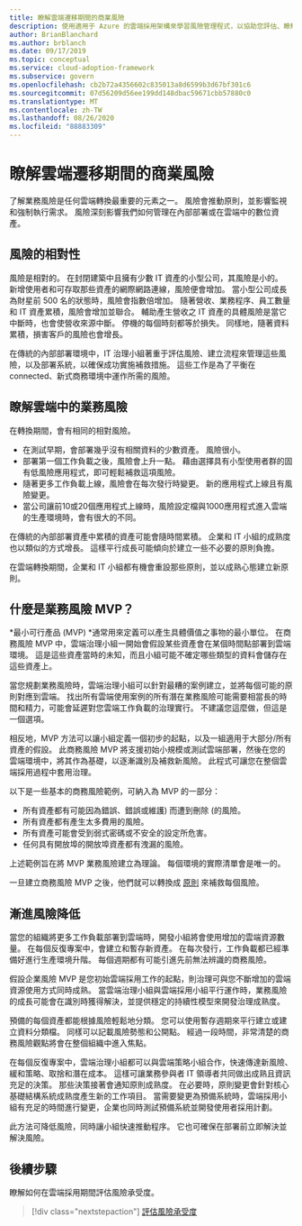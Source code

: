 ```yaml
---
title: 瞭解雲端遷移期間的商業風險
description: 使用適用于 Azure 的雲端採用架構來學習風險管理程式，以協助您評估、瞭解、平衡及補救遷移風險。
author: BrianBlanchard
ms.author: brblanch
ms.date: 09/17/2019
ms.topic: conceptual
ms.service: cloud-adoption-framework
ms.subservice: govern
ms.openlocfilehash: cb2b72a4356602c835013a8d6599b3d67bf301c6
ms.sourcegitcommit: 07d56209d56ee199dd148dbac59671cbb57880c0
ms.translationtype: MT
ms.contentlocale: zh-TW
ms.lasthandoff: 08/26/2020
ms.locfileid: "88883309"
---
```

# <a name="understand-business-risk-during-cloud-migration"></a>瞭解雲端遷移期間的商業風險

了解業務風險是任何雲端轉換最重要的元素之一。 風險會推動原則，並影響監視和強制執行需求。 風險深刻影響我們如何管理在內部部署或在雲端中的數位資產。

## <a name="relativity-of-risk"></a>風險的相對性

風險是相對的。 在封閉建築中且擁有少數 IT 資產的小型公司，其風險是小的。 新增使用者和可存取那些資產的網際網路連線，風險便會增加。 當小型公司成長為財星前 500 名的狀態時，風險會指數倍增加。 隨著營收、業務程序、員工數量和 IT 資產累積，風險會增加並聯合。 輔助產生營收之 IT 資產的具體風險是當它中斷時，也會使營收來源中斷。 停機的每個時刻都等於損失。 同樣地，隨著資料累積，損害客戶的風險也會增長。

在傳統的內部部署環境中，IT 治理小組著重于評估風險、建立流程來管理這些風險，以及部署系統，以確保成功實施補救措施。 這些工作是為了平衡在 connected、新式商務環境中運作所需的風險。

## <a name="understand-business-risks-in-the-cloud"></a>瞭解雲端中的業務風險

在轉換期間，會有相同的相對風險。

- 在測試早期，會部署幾乎沒有相關資料的少數資產。 風險很小。
- 部署第一個工作負載之後，風險會上升一點。 藉由選擇具有小型使用者群的固有低風險應用程式，即可輕鬆補救這項風險。
- 隨著更多工作負載上線，風險會在每次發行時變更。 新的應用程式上線且有風險變更。
- 當公司讓前10或20個應用程式上線時，風險設定檔與1000應用程式進入雲端的生產環境時，會有很大的不同。

在傳統的內部部署資產中累積的資產可能會隨時間累積。 企業和 IT 小組的成熟度也以類似的方式增長。 這樣平行成長可能傾向於建立一些不必要的原則負擔。

在雲端轉換期間，企業和 IT 小組都有機會重設那些原則，並以成熟心態建立新原則。

## <a name="what-is-a-business-risk-mvp"></a>什麼是業務風險 MVP？

*最小可行產品 (MVP) *通常用來定義可以產生具體價值之事物的最小單位。 在商務風險 MVP 中，雲端治理小組一開始會假設某些資產會在某個時間點部署到雲端環境。 這是這些資產當時的未知，而且小組可能不確定哪些類型的資料會儲存在這些資產上。

當您規劃業務風險時，雲端治理小組可以針對最糟的案例建立，並將每個可能的原則對應到雲端。 找出所有雲端使用案例的所有潛在業務風險可能需要相當長的時間和精力，可能會延遲對您雲端工作負載的治理實行。 不建議您這麼做，但這是一個選項。

相反地，MVP 方法可以讓小組定義一個初步的起點，以及一組適用于大部分/所有資產的假設。 此商務風險 MVP 將支援初始小規模或測試雲端部署，然後在您的雲端環境中，將其作為基礎，以逐漸識別及補救新風險。 此程式可讓您在整個雲端採用過程中套用治理。

以下是一些基本的商務風險範例，可納入為 MVP 的一部分：

- 所有資產都有可能因為錯誤、錯誤或維護) 而遭到刪除 (的風險。
- 所有資產都有產生太多費用的風險。
- 所有資產可能會受到弱式密碼或不安全的設定所危害。
- 任何具有開放埠的開放埠資產都有洩漏的風險。

上述範例旨在將 MVP 業務風險建立為理論。 每個環境的實際清單會是唯一的。

一旦建立商務風險 MVP 之後，他們就可以轉換成 [原則](./index.md) 來補救每個風險。

## <a name="incremental-risk-mitigation"></a>漸進風險降低

當您的組織將更多工作負載部署到雲端時，開發小組將會使用增加的雲端資源數量。 在每個反復專案中，會建立和暫存新資產。 在每次發行，工作負載都已經準備好進行生產環境升階。 每個週期都有可能引進先前無法辨識的商務風險。

假設企業風險 MVP 是您初始雲端採用工作的起點，則治理可與您不斷增加的雲端資源使用方式同時成熟。 當雲端治理小組與雲端採用小組平行運作時，業務風險的成長可能會在識別時獲得解決，並提供穩定的持續性模型來開發治理成熟度。

預備的每個資產都能根據風險輕鬆地分類。 您可以使用暫存週期來平行建立或建立資料分類檔。 同樣可以記載風險勢態和公開點。 經過一段時間，非常清楚的商務風險觀點將會在整個組織中進入焦點。

在每個反復專案中，雲端治理小組都可以與雲端策略小組合作，快速傳達新風險、緩和策略、取捨和潛在成本。 這樣可讓業務參與者 IT 領導者共同做出成熟且資訊充足的決策。 那些決策接著會通知原則成熟度。 在必要時，原則變更會針對核心基礎結構系統成熟度產生新的工作項目。 當需要變更為預備系統時，雲端採用小組有充足的時間進行變更，企業也同時測試預備系統並開發使用者採用計劃。

此方法可降低風險，同時讓小組快速推動程序。 它也可確保在部署前立即解決並解決風險。

## <a name="next-steps"></a>後續步驟

瞭解如何在雲端採用期間評估風險承受度。

> [!div class="nextstepaction"]
> [評估風險承受度](./risk-tolerance.md)
